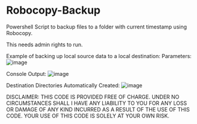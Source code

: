 # Robocopy-Backup

Powershell Script to backup files to a folder with current timestamp using Robocopy.

This needs admin rights to run.

Example of backing up local source data to a local destination:
Parameters:
![image](https://user-images.githubusercontent.com/20383538/211399757-1facfaa2-76a1-43da-87c5-c38c02194f9c.png)

Console Output:
![image](https://user-images.githubusercontent.com/20383538/211400140-ae82ceb5-9623-46e4-a9fe-b0b532848ca6.png)

Destination Directories Automatically Created:
![image](https://user-images.githubusercontent.com/20383538/211399819-913957fe-b7ca-478e-8cdc-22d0cbaa869a.png)

DISCLAIMER: THIS CODE IS PROVIDED FREE OF CHARGE. UNDER NO CIRCUMSTANCES SHALL I HAVE ANY LIABILITY TO YOU FOR ANY LOSS
OR DAMAGE OF ANY KIND INCURRED AS A RESULT OF THE USE OF THIS CODE. YOUR USE OF THIS CODE IS SOLELY AT YOUR OWN RISK.
